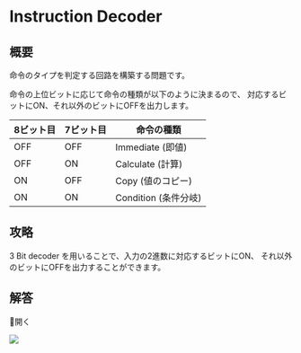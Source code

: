 # Instruction Decoder

## 概要

命令のタイプを判定する回路を構築する問題です。

命令の上位ビットに応じて命令の種類が以下のように決まるので、
対応するビットに<span class="T">ON</span>、それ以外のビットに<span class="F">OFF</span>を出力します。

| 8ビット目                  | 7ビット目                  | 命令の種類           |
| -------------------------- | -------------------------- | -------------------- |
| <span class="F">OFF</span> | <span class="F">OFF</span> | Immediate (即値)     |
| <span class="F">OFF</span> | <span class="T">ON</span>  | Calculate (計算)     |
| <span class="T">ON</span>  | <span class="F">OFF</span> | Copy (値のコピー)    |
| <span class="T">ON</span>  | <span class="T">ON</span>  | Condition (条件分岐) |

## 攻略

3 Bit decoder を用いることで、入力の2進数に対応するビットに<span class="T">ON</span>、
それ以外のビットに<span class="F">OFF</span>を出力することができます。

## 解答

<div class="spoiler-controller material-icons">&#xE5CF;開く</div>
<div class="spoiler">

![](https://gist.githubusercontent.com/mikecat/b64b484ee0bfa969cc1e738af31e9e58/raw/e8a4ffbefd657ee242cd9196bc5a40c0738b1935/20220415220749_1.jpg)

</div>
